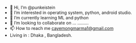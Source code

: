 - 👋 Hi, I’m @punkeistein
- 👀 I’m interested in operating system, python, android studio.
- 🌱 I’m currently learning ML and python
- 💞️ I’m looking to collaborate on ... .........
- 📫 How to reach me cayemongmarma1@gmail.com 
- Living in : Dhaka , Bangladesh.

<!---
punkeistein/punkeistein is a ✨ special ✨ repository because its `README.md` (this file) appears on your GitHub profile.
You can click the Preview link to take a look at your changes.
--->

